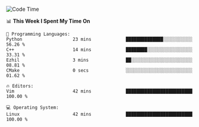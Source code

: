 <!-- [![Top Langs](https://github-readme-stats.vercel.app/api/top-langs/?username=gagahsyuja&theme=dracula&hide_border=true&border_radius=7)](https://github.com/anuraghazra/github-readme-stats) -->

<!--START_SECTION:waka-->
![Code Time](http://img.shields.io/badge/Code%20Time-198%20hrs%2028%20mins-blue)

📊 **This Week I Spent My Time On** 

```text
💬 Programming Languages: 
Python                   23 mins             ██████████████░░░░░░░░░░░   56.26 % 
C++                      14 mins             ████████░░░░░░░░░░░░░░░░░   33.31 % 
Ezhil                    3 mins              ██░░░░░░░░░░░░░░░░░░░░░░░   08.81 % 
CMake                    0 secs              ░░░░░░░░░░░░░░░░░░░░░░░░░   01.62 % 

🔥 Editors: 
Vim                      42 mins             █████████████████████████   100.00 % 

💻 Operating System: 
Linux                    42 mins             █████████████████████████   100.00 % 
```


<!--END_SECTION:waka-->
